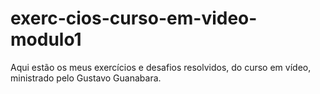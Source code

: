 # exerc-cios-curso-em-video-modulo1
Aqui estão os meus exercícios e desafios resolvidos, do curso em vídeo, ministrado pelo Gustavo Guanabara. 
